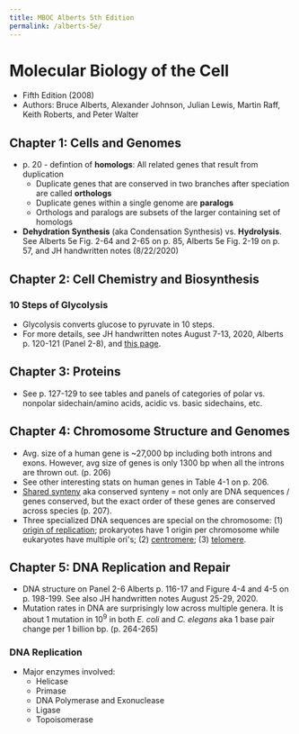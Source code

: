 ```yaml
---
title: MBOC Alberts 5th Edition
permalink: /alberts-5e/
---
```



# Molecular Biology of the Cell
* Fifth Edition (2008)
* Authors: Bruce Alberts, Alexander Johnson, Julian Lewis, Martin Raff, Keith Roberts, and Peter Walter

## Chapter 1: Cells and Genomes
* p. 20 - defintion of **homologs**: All related genes that result from duplication 
	* Duplicate genes that are conserved in two branches after speciation are called **orthologs**
	* Duplicate genes within a single genome are **paralogs**
	* Orthologs and paralogs are subsets of the larger containing set of homologs
* **Dehydration Synthesis** (aka Condensation Synthesis) vs. **Hydrolysis**. See Alberts 5e Fig. 2-64 and 2-65 on p. 85, Alberts 5e Fig. 2-19 on p. 57, and JH handwritten notes (8/22/2020)

## Chapter 2: Cell Chemistry and Biosynthesis
### 10 Steps of Glycolysis
* Glycolysis converts glucose to pyruvate in 10 steps. 
* For more details, see JH handwritten notes August 7-13, 2020,  Alberts p. 120-121 (Panel 2-8), and [this page](/glycolysis). 

## Chapter 3: Proteins
* See p. 127-129 to see tables and panels of categories of polar vs. nonpolar sidechain/amino acids, acidic vs. basic sidechains, etc.

## Chapter 4: Chromosome Structure and Genomes
* Avg. size of a human gene is ~27,000 bp including both introns and exons. However, avg size of genes is only 1300 bp when all the introns are thrown out.  (p. 206) 
* See other interesting stats on human genes in Table 4-1 on p. 206.
* [Shared synteny](https://en.wikipedia.org/wiki/Synteny#Shared_synteny) aka conserved synteny = not only are DNA sequences / genes conserved, but the exact order of these genes are conserved across species (p. 207). 
* Three specialized DNA sequences are special on the chromosome: (1) [origin of replication](https://en.wikipedia.org/wiki/Origin_of_replication); prokaryotes have 1 origin per chromosome while eukaryotes have multiple ori's; (2) [centromere](https://en.wikipedia.org/wiki/Centromere); (3) [telomere](https://en.wikipedia.org/wiki/Telomere).


## Chapter 5: DNA Replication and Repair
*  DNA structure on Panel 2-6 Alberts p. 116-17 and Figure 4-4 and 4-5 on p. 198-199. See also JH handwritten notes August 25-29, 2020.
* Mutation rates in DNA are surprisingly low across multiple genera. It is about 1 mutation in 10<sup>9</sup> in both *E. coli* and *C. elegans* aka 1 base pair change per 1 billion bp. (p. 264-265)


### DNA Replication
* Major enzymes involved:
	* Helicase
	* Primase
	* DNA Polymerase and  Exonuclease
	* Ligase
	* Topoisomerase
